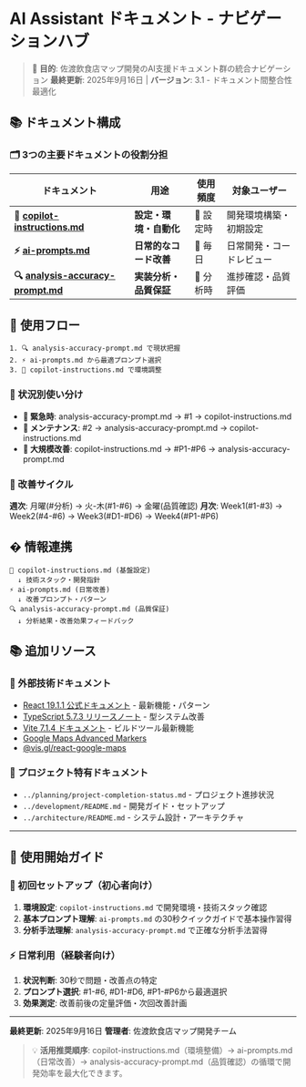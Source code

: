 # AI Assistant ドキュメント - ナビゲーションハブ

> 🎯 **目的**: 佐渡飲食店マップ開発のAI支援ドキュメント群の統合ナビゲーション
> **最終更新**: 2025年9月16日 | **バージョン**: 3.1 - ドキュメント間整合性最適化

## 📚 ドキュメント構成

### 🗂️ 3つの主要ドキュメントの役割分担

| ドキュメント                                                        | 用途                   | 使用頻度  | 対象ユーザー             |
| ------------------------------------------------------------------- | ---------------------- | --------- | ------------------------ |
| **🚀 [copilot-instructions.md](./copilot-instructions.md)**         | **設定・環境・自動化** | 📄 設定時 | 開発環境構築・初期設定   |
| **⚡ [ai-prompts.md](./ai-prompts.md)**                             | **日常的なコード改善** | 📄 毎日   | 日常開発・コードレビュー |
| **🔍 [analysis-accuracy-prompt.md](./analysis-accuracy-prompt.md)** | **実装分析・品質保証** | 📄 分析時 | 進捗確認・品質評価       |

## 🎯 使用フロー

```text
1. 🔍 analysis-accuracy-prompt.md で現状把握
2. ⚡ ai-prompts.md から最適プロンプト選択
3. 🚀 copilot-instructions.md で環境調整
```

### 🎨 状況別使い分け

- **🚨 緊急時**: analysis-accuracy-prompt.md → #1 → copilot-instructions.md
- **🧹 メンテナンス**: #2 → analysis-accuracy-prompt.md → copilot-instructions.md
- **🌟 大規模改善**: copilot-instructions.md → #P1-#P6 → analysis-accuracy-prompt.md

### 🔄 改善サイクル

**週次**: 月曜(#分析) → 火-木(#1-#6) → 金曜(品質確認)
**月次**: Week1(#1-#3) → Week2(#4-#6) → Week3(#D1-#D6) → Week4(#P1-#P6)

## � 情報連携

```text
🚀 copilot-instructions.md (基盤設定)
  ↓ 技術スタック・開発指針
⚡ ai-prompts.md (日常改善)
  ↓ 改善プロンプト・パターン
🔍 analysis-accuracy-prompt.md (品質保証)
  ↓ 分析結果・改善効果フィードバック
```

## 📚 追加リソース

### 🔗 外部技術ドキュメント

- [React 19.1.1 公式ドキュメント](https://react.dev/) - 最新機能・パターン
- [TypeScript 5.7.3 リリースノート](https://www.typescriptlang.org/) - 型システム改善
- [Vite 7.1.4 ドキュメント](https://vitejs.dev/) - ビルドツール最新機能
- [Google Maps Advanced Markers](https://developers.google.com/maps/documentation/javascript/advanced-markers)
- [@vis.gl/react-google-maps](https://visgl.github.io/react-google-maps/)

### 📖 プロジェクト特有ドキュメント

- `../planning/project-completion-status.md` - プロジェクト進捗状況
- `../development/README.md` - 開発ガイド・セットアップ
- `../architecture/README.md` - システム設計・アーキテクチャ

---

## 🎯 使用開始ガイド

### 🚀 初回セットアップ（初心者向け）

1. **環境設定**: `copilot-instructions.md` で開発環境・技術スタック確認
2. **基本プロンプト理解**: `ai-prompts.md` の30秒クイックガイドで基本操作習得
3. **分析手法理解**: `analysis-accuracy-prompt.md` で正確な分析手法習得

### ⚡ 日常利用（経験者向け）

1. **状況判断**: 30秒で問題・改善点の特定
2. **プロンプト選択**: #1-#6, #D1-#D6, #P1-#P6から最適選択
3. **効果測定**: 改善前後の定量評価・次回改善計画

---

**最終更新**: 2025年9月16日
**管理者**: 佐渡飲食店マップ開発チーム

> 💡 **活用推奨順序**: copilot-instructions.md（環境整備）→ ai-prompts.md（日常改善）→
> analysis-accuracy-prompt.md（品質確認）の循環で開発効率を最大化できます。
